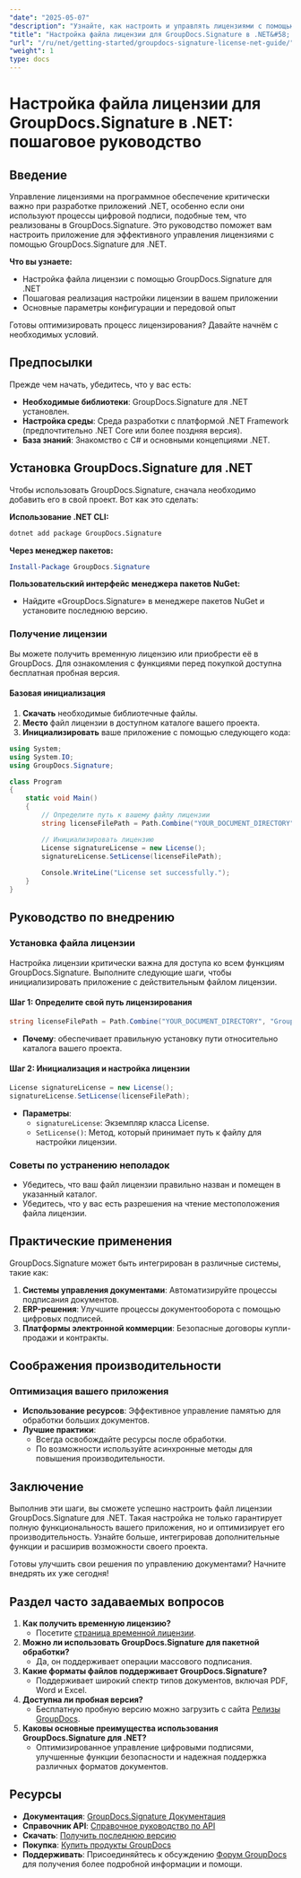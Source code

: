 ```yaml
---
"date": "2025-05-07"
"description": "Узнайте, как настроить и управлять лицензиями с помощью GroupDocs.Signature для .NET. Это подробное руководство охватывает все этапы — от установки до настройки лицензий."
"title": "Настройка файла лицензии для GroupDocs.Signature в .NET&#58; пошаговое руководство"
"url": "/ru/net/getting-started/groupdocs-signature-license-net-guide/"
"weight": 1
type: docs
---
```

# Настройка файла лицензии для GroupDocs.Signature в .NET: пошаговое руководство

## Введение
Управление лицензиями на программное обеспечение критически важно при разработке приложений .NET, особенно если они используют процессы цифровой подписи, подобные тем, что реализованы в GroupDocs.Signature. Это руководство поможет вам настроить приложение для эффективного управления лицензиями с помощью GroupDocs.Signature для .NET.

**Что вы узнаете:**
- Настройка файла лицензии с помощью GroupDocs.Signature для .NET
- Пошаговая реализация настройки лицензии в вашем приложении
- Основные параметры конфигурации и передовой опыт

Готовы оптимизировать процесс лицензирования? Давайте начнём с необходимых условий.

## Предпосылки
Прежде чем начать, убедитесь, что у вас есть:
- **Необходимые библиотеки**: GroupDocs.Signature для .NET установлен.
- **Настройка среды**: Среда разработки с платформой .NET Framework (предпочтительно .NET Core или более поздняя версия).
- **База знаний**: Знакомство с C# и основными концепциями .NET.

## Установка GroupDocs.Signature для .NET
Чтобы использовать GroupDocs.Signature, сначала необходимо добавить его в свой проект. Вот как это сделать:

**Использование .NET CLI:**
```bash
dotnet add package GroupDocs.Signature
```

**Через менеджер пакетов:**
```powershell
Install-Package GroupDocs.Signature
```

**Пользовательский интерфейс менеджера пакетов NuGet:**
- Найдите «GroupDocs.Signature» в менеджере пакетов NuGet и установите последнюю версию.

### Получение лицензии
Вы можете получить временную лицензию или приобрести её в GroupDocs. Для ознакомления с функциями перед покупкой доступна бесплатная пробная версия.

#### Базовая инициализация
1. **Скачать** необходимые библиотечные файлы.
2. **Место** файл лицензии в доступном каталоге вашего проекта.
3. **Инициализировать** ваше приложение с помощью следующего кода:

```csharp
using System;
using System.IO;
using GroupDocs.Signature;

class Program
{
    static void Main()
    {
        // Определите путь к вашему файлу лицензии
        string licenseFilePath = Path.Combine("YOUR_DOCUMENT_DIRECTORY", "GroupDocs.license");

        // Инициализировать лицензию
        License signatureLicense = new License();
        signatureLicense.SetLicense(licenseFilePath);
        
        Console.WriteLine("License set successfully.");
    }
}
```

## Руководство по внедрению
### Установка файла лицензии
Настройка лицензии критически важна для доступа ко всем функциям GroupDocs.Signature. Выполните следующие шаги, чтобы инициализировать приложение с действительным файлом лицензии.

#### Шаг 1: Определите свой путь лицензирования
```csharp
string licenseFilePath = Path.Combine("YOUR_DOCUMENT_DIRECTORY", "GroupDocs.license");
```
- **Почему**: обеспечивает правильную установку пути относительно каталога вашего проекта.

#### Шаг 2: Инициализация и настройка лицензии
```csharp
License signatureLicense = new License();
signatureLicense.SetLicense(licenseFilePath);
```
- **Параметры**:
  - `signatureLicense`: Экземпляр класса License.
  - `SetLicense()`: Метод, который принимает путь к файлу для настройки лицензии.

### Советы по устранению неполадок
- Убедитесь, что ваш файл лицензии правильно назван и помещен в указанный каталог.
- Убедитесь, что у вас есть разрешения на чтение местоположения файла лицензии.

## Практические применения
GroupDocs.Signature может быть интегрирован в различные системы, такие как:
1. **Системы управления документами**: Автоматизируйте процессы подписания документов.
2. **ERP-решения**: Улучшите процессы документооборота с помощью цифровых подписей.
3. **Платформы электронной коммерции**: Безопасные договоры купли-продажи и контракты.

## Соображения производительности
### Оптимизация вашего приложения
- **Использование ресурсов**: Эффективное управление памятью для обработки больших документов.
- **Лучшие практики**:
  - Всегда освобождайте ресурсы после обработки.
  - По возможности используйте асинхронные методы для повышения производительности.

## Заключение
Выполнив эти шаги, вы сможете успешно настроить файл лицензии GroupDocs.Signature для .NET. Такая настройка не только гарантирует полную функциональность вашего приложения, но и оптимизирует его производительность. Узнайте больше, интегрировав дополнительные функции и расширив возможности своего проекта.

Готовы улучшить свои решения по управлению документами? Начните внедрять их уже сегодня!

## Раздел часто задаваемых вопросов
1. **Как получить временную лицензию?**
   - Посетите [страница временной лицензии](https://purchase.groupdocs.com/temporary-license/).
2. **Можно ли использовать GroupDocs.Signature для пакетной обработки?**
   - Да, он поддерживает операции массового подписания.
3. **Какие форматы файлов поддерживает GroupDocs.Signature?**
   - Поддерживает широкий спектр типов документов, включая PDF, Word и Excel.
4. **Доступна ли пробная версия?**
   - Бесплатную пробную версию можно загрузить с сайта [Релизы GroupDocs](https://releases.groupdocs.com/signature/net/).
5. **Каковы основные преимущества использования GroupDocs.Signature для .NET?**
   - Оптимизированное управление цифровыми подписями, улучшенные функции безопасности и надежная поддержка различных форматов документов.

## Ресурсы
- **Документация**: [GroupDocs.Signature Документация](https://docs.groupdocs.com/signature/net/)
- **Справочник API**: [Справочное руководство по API](https://reference.groupdocs.com/signature/net/)
- **Скачать**: [Получить последнюю версию](https://releases.groupdocs.com/signature/net/)
- **Покупка**: [Купить продукты GroupDocs](https://purchase.groupdocs.com/buy)
- **Поддерживать**: Присоединяйтесь к обсуждению [Форум GroupDocs](https://forum.groupdocs.com/c/signature/) для получения более подробной информации и помощи.